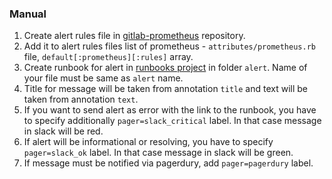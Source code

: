 ### Manual

1. Create alert rules file in [gitlab-prometheus](https://gitlab.com/gitlab-cookbooks/gitlab-prometheus/) repository.
1. Add it to alert rules files list of prometheus - `attributes/prometheus.rb` file, `default[:prometheus][:rules]` array.
1. Create runbook for alert in [runbooks project](https://gitlab.com/gitlab-com/runbooks) in folder `alert`. Name of your file must be same as `alert` name.
1. Title for message will be taken from annotation `title` and text will be taken from annotation `text`.
1. If you want to send alert as error with the link to the runbook, you have to specify additionally `pager=slack_critical` label. In that case message in slack will be red.
1. If alert will be informational or resolving, you have to specify `pager=slack_ok` label. In that case message in slack will be green.
1. If message must be notified via pagerdury, add `pager=pagerdury` label.
